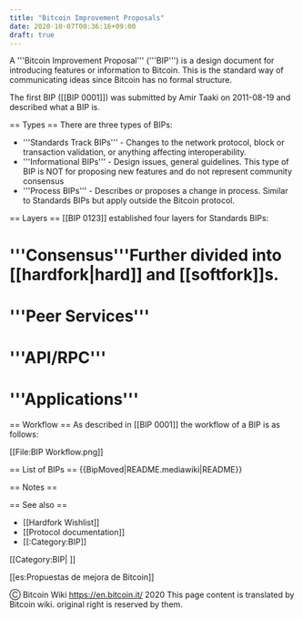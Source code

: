 ```yaml
---
title: "Bitcoin Improvement Proposals"
date: 2020-10-07T00:36:16+09:00
draft: true
---
```


A '''Bitcoin Improvement Proposal''' ('''BIP''') is a design document for
introducing features or information to Bitcoin. This is the standard way of
communicating ideas since Bitcoin has no formal structure.

The first BIP ([[BIP 0001]]) was submitted by Amir Taaki on 2011-08-19 and
described what a BIP is.

== Types == There are three types of BIPs:

- '''Standards Track BIPs''' - Changes to the network protocol, block or
  transaction validation, or anything affecting interoperability.
- '''Informational BIPs''' - Design issues, general guidelines. This type of BIP
  is NOT for proposing new features and do not represent community consensus
- '''Process BIPs''' - Describes or proposes a change in process. Similar to
  Standards BIPs but apply outside the Bitcoin protocol.

== Layers == [[BIP 0123]] established four layers for Standards BIPs:

# '''Consensus'''<ref>Further divided into [[hardfork|hard]] and [[softfork]]s.</ref>

# '''Peer Services'''

# '''API/RPC'''

# '''Applications'''

== Workflow == As described in [[BIP 0001]] the workflow of a BIP is as follows:

[[File:BIP Workflow.png]]

== List of BIPs == {{BipMoved|README.mediawiki|README}}

== Notes == <references />

== See also ==

- [[Hardfork Wishlist]]
- [[Protocol documentation]]
- [[:Category:BIP]]

[[Category:BIP| ]]

[[es:Propuestas de mejora de Bitcoin]]

Ⓒ Bitcoin Wiki https://en.bitcoin.it/ 2020 This page content is translated by
Bitcoin wiki. original right is reserved by them.
